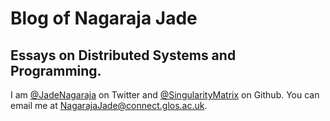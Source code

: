 # Blog of Nagaraja Jade

## Essays on Distributed Systems and Programming.

I am [@JadeNagaraja](https://twitter.com/JadeNagaraja) on Twitter and [@SingularityMatrix](https://github.com/SingularityMatrix) on Github. You can email me at [NagarajaJade@connect.glos.ac.uk](mailto:nagarajajade@connect.glos.ac.uk?Subject=Hello).


